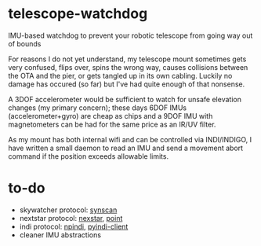 # telescope-watchdog
IMU-based watchdog to prevent your robotic telescope from going way out of bounds

For reasons I do not yet understand, my telescope mount sometimes gets very confused, flips over,
spins the wrong way, causes collisions between the OTA and the pier, or gets tangled up in its own
cabling. Luckily no damage has occured (so far) but I've had quite enough of that nonsense.

A 3DOF accelerometer would be sufficient to watch for unsafe elevation changes (my primary concern);
these days 6DOF IMUs (accelerometer+gyro) are cheap as chips and a 9DOF IMU with magnetometers can
be had for the same price as an IR/UV filter.

As my mount has both internal wifi and can be controlled via INDI/INDIGO, I have written a small
daemon to read an IMU and send a movement abort command if the position exceeds allowable limits.

# to-do
* skywatcher protocol: [synscan](https://pypi.org/project/synscan/)
* nextstar protocol: [nexstar](https://pypi.org/project/nexstar/), [point](https://github.com/seeing-things/point)
* indi protocol: [npindi](https://github.com/geehalel/npindi), [pyindi-client](https://pypi.org/project/pyindi-client/)
* cleaner IMU abstractions
